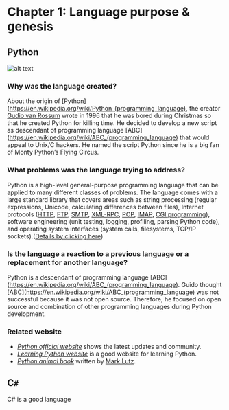 # Chapter 1: Language purpose & genesis

## Python

![alt text](https://upload.wikimedia.org/wikipedia/commons/f/f8/Python_logo_and_wordmark.svg "Logo Title Text 1")

### Why was the language created?

About the origin of [Python](https://en.wikipedia.org/wiki/Python_(programming_language), the creator [Gudio van Rossum](https://en.wikipedia.org/wiki/Guido_van_Rossum) wrote in 1996 that he was bored during Christmas so that he created Python for killing time. He decided to develop a new script as descendant of programming language [ABC](https://en.wikipedia.org/wiki/ABC_(programming_language) that would appeal to Unix/C hackers. He named the script Python since he is a big fan of Monty Python’s Flying Circus.

### What problems was the language trying to address?

Python is a high-level general-purpose programming language that can be applied to many different classes of problems.
The language comes with a large standard library that covers areas such as string processing (regular expressions, Unicode, calculating differences between files), Internet protocols ([HTTP](https://en.wikipedia.org/wiki/Hypertext_Transfer_Protocol), [FTP](https://en.wikipedia.org/wiki/File_Transfer_Protocol), [SMTP](https://en.wikipedia.org/wiki/Simple_Mail_Transfer_Protocol), [XML-RPC](https://en.wikipedia.org/wiki/XML-RPC), [POP](https://en.wikipedia.org/wiki/Post_Office_Protocol), [IMAP](https://en.wikipedia.org/wiki/Internet_Message_Access_Protocol), [CGI programming](https://en.wikipedia.org/wiki/Common_Gateway_Interface)), software engineering (unit testing, logging, profiling, parsing Python code), and operating system interfaces (system calls, filesystems, TCP/IP sockets).([Details by clicking here](https://docs.python.org/3/faq/general.html#what-is-python-good-for))

### Is the language a reaction to a previous language or a replacement for another language?

Python is a descendant of programming language [ABC](https://en.wikipedia.org/wiki/ABC_(programming_language). Guido thought [ABC](https://en.wikipedia.org/wiki/ABC_(programming_language) was not successful because it was not open source. Therefore, he focused on open source and combination of other programming languages during Python development.

### Related website

* [_Python official website_](https://www.python.org/) shows the latest updates and community.
* [_Learning Python website_](https://www.learnpython.org/) is a good website for learning Python.
* [_Python animal book_](https://www.amazon.com/Learning-Python-5th-Mark-Lutz/dp/1449355730/ref=sr_1_2?ie=UTF8&qid=1493915677&sr=8-2&keywords=python) written by [Mark Lutz](https://www.amazon.com/Mark-Lutz/e/B000APH2C4/ref=dp_byline_cont_book_1).

## C`#`

C\# is a good language
